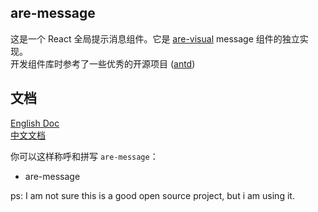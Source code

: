 ## are-message

这是一个 React 全局提示消息组件。它是 [are-visual](https://y-hui.github.io/are-visual/docs-dist/zh-CN/components/message) message 组件的独立实现。<br/>
开发组件库时参考了一些优秀的开源项目 ([antd](https://ant.design/))

## 文档

[English Doc](https://y-hui.github.io/are-message/docs-dist/)<br/>
[中文文档](https://y-hui.github.io/are-message/docs-dist/zh-CN/)<br/>

你可以这样称呼和拼写 `are-message`：

- are-message

ps: I am not sure this is a good open source project, but i am using it.
